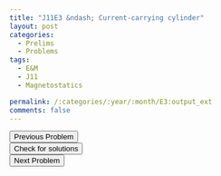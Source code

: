 ```yaml
---
title: "J11E3 &ndash; Current-carrying cylinder"
layout: post
categories:
  - Prelims
  - Problems
tags:
  - E&M
  - J11
  - Magnetostatics

permalink: /:categories/:year/:month/E3:output_ext
comments: false
---
```

<object data="2011J3E.pdf" type="application/pdf" width="100%" height="500"></object>

<div class='navbar'>
	<div float='left'><button onclick="window.location='E2.html'" >Previous Problem</button></div>
	<div float='center'><button onclick="window.location='https://princetonprelim.com/prelim/26/'">Check for solutions</button></div>
	<div float='right'><button onclick="window.location='Q1.html'" > Next Problem</button></div>
</div>
